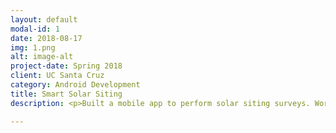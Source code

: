 ```yaml
---
layout: default
modal-id: 1
date: 2018-08-17
img: 1.png
alt: image-alt
project-date: Spring 2018
client: UC Santa Cruz
category: Android Development
title: Smart Solar Siting
description: <p>Built a mobile app to perform solar siting surveys. Worked with sponsor to assess problem context and solutions and met throughout design and development process. </p><p>Image Processing: Implemented OpenCV and Google Vision tools to detect obstructions and available sunlight. </p><p>Android Development (Java): built application in Android Studio, using AR libraries. Contributed to design and implementation of UI (setting screen). <p>Led scrum meetings, maintained documentation, wrote user's manual.</p><p><a href="http://github.com/chshsmit/Smart_Solar_Siting">REPOSITORY</a></p>

---
```

